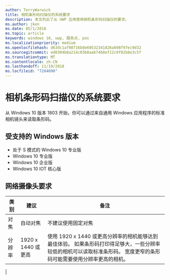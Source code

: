 ```yaml
---
author: TerryWarwick
title: 相机条形码扫描仪的系统要求
description: 本文列出了从 UWP 应用使用相机条形码扫描仪的要求。
ms.author: jken
ms.date: 05/1/2018
ms.topic: article
keywords: windows 10, uwp, 服务点, pos
ms.localizationpriority: medium
ms.openlocfilehash: d63dc1af00716b8e60532341826a698f97ec9d32
ms.sourcegitcommit: ed0304b8a214c03b8aab74b8ef12c9f82b8e3c5f
ms.translationtype: MT
ms.contentlocale: zh-CN
ms.lasthandoff: 11/19/2018
ms.locfileid: "7284090"
---
```

# <a name="camera-barcode-scanner-system-requirements"></a>相机条形码扫描仪的系统要求
从 Windows 10 版本 1803 开始，你可以通过来自通用 Windows 应用程序的标准相机镜头来读取条形码。

## <a name="supported-windows-editions"></a>受支持的 Windows 版本
- 处于 S 模式的 Windows 10 专业版
- Windows 10 专业版
- Windows 10 企业版
- Windows 10 IOT 核心版


## <a name="webcam-requirements"></a>网络摄像头要求
| 类别      | 建议           | 备注 |
| ------------- | ------------------------ | -------- |
| 对焦         | 自动对焦               | 不建议使用固定对焦 |
| 分辨率    | 1920 x 1440 或更高    | 使用 1920 x 1440 或更高分辨率的相机能够达到最佳体验。  如果条形码打印得足够大，一些分辨率较低的相机可以读取标准条形码。 宽度更窄的条形码可能需要使用分辨率更高的相机。 |
|

